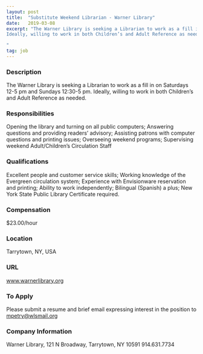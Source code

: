 ```yaml
---
layout: post
title:  "Substitute Weekend Librarian - Warner Library"
date:   2019-03-08
excerpt: "The Warner Library is seeking a Librarian to work as a fill in on Saturdays 12-5 pm and Sundays 12:30-5 pm.
Ideally, willing to work in both Children’s and Adult Reference as needed.

"
tag: job
---
```


### Description   

The Warner Library is seeking a Librarian to work as a fill in on Saturdays 12-5 pm and Sundays 12:30-5 pm.
Ideally, willing to work in both Children’s and Adult Reference as needed.




### Responsibilities   

Opening the library and turning on all public computers; Answering questions and providing readers’ advisory; Assisting patrons with computer questions and printing issues; Overseeing weekend programs; Supervising weekend Adult/Children’s Circulation Staff



### Qualifications   

Excellent people and customer service skills; Working knowledge of the Evergreen circulation system; Experience with Envisionware reservation and printing; Ability to work independently; Bilingual (Spanish) a plus; New York State Public Library Certificate required.



### Compensation   

$23.00/hour


### Location   

Tarrytown, NY, USA


### URL   

www.warnerlibrary.org

### To Apply   

Please submit a resume and brief email expressing interest in the position to mpetry@wlsmail.org


### Company Information   

Warner Library, 121 N Broadway, Tarrytown, NY 10591 914.631.7734



